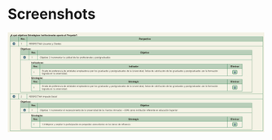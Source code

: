 # Screenshots

![Test Image 4](https://github.com/developerJhonAlon/ProyectosSociales/blob/master/print.png)
